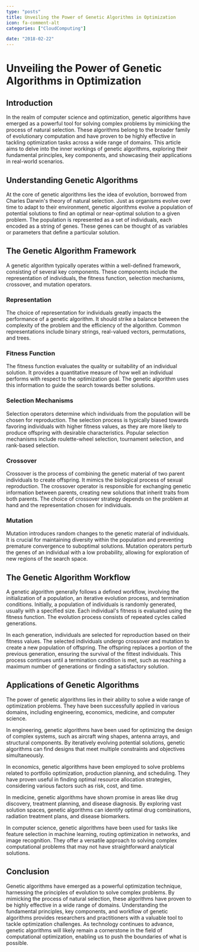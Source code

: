 ```yaml
---
type: "posts"
title: Unveiling the Power of Genetic Algorithms in Optimization
icon: fa-comment-alt
categories: ["CloudComputing"]

date: "2018-02-22"
---
```




# Unveiling the Power of Genetic Algorithms in Optimization

## Introduction

In the realm of computer science and optimization, genetic algorithms have emerged as a powerful tool for solving complex problems by mimicking the process of natural selection. These algorithms belong to the broader family of evolutionary computation and have proven to be highly effective in tackling optimization tasks across a wide range of domains. This article aims to delve into the inner workings of genetic algorithms, exploring their fundamental principles, key components, and showcasing their applications in real-world scenarios.

## Understanding Genetic Algorithms

At the core of genetic algorithms lies the idea of evolution, borrowed from Charles Darwin's theory of natural selection. Just as organisms evolve over time to adapt to their environment, genetic algorithms evolve a population of potential solutions to find an optimal or near-optimal solution to a given problem. The population is represented as a set of individuals, each encoded as a string of genes. These genes can be thought of as variables or parameters that define a particular solution.

## The Genetic Algorithm Framework

A genetic algorithm typically operates within a well-defined framework, consisting of several key components. These components include the representation of individuals, the fitness function, selection mechanisms, crossover, and mutation operators.

### Representation

The choice of representation for individuals greatly impacts the performance of a genetic algorithm. It should strike a balance between the complexity of the problem and the efficiency of the algorithm. Common representations include binary strings, real-valued vectors, permutations, and trees.

### Fitness Function

The fitness function evaluates the quality or suitability of an individual solution. It provides a quantitative measure of how well an individual performs with respect to the optimization goal. The genetic algorithm uses this information to guide the search towards better solutions.

### Selection Mechanisms

Selection operators determine which individuals from the population will be chosen for reproduction. The selection process is typically biased towards favoring individuals with higher fitness values, as they are more likely to produce offspring with desirable characteristics. Popular selection mechanisms include roulette-wheel selection, tournament selection, and rank-based selection.

### Crossover

Crossover is the process of combining the genetic material of two parent individuals to create offspring. It mimics the biological process of sexual reproduction. The crossover operator is responsible for exchanging genetic information between parents, creating new solutions that inherit traits from both parents. The choice of crossover strategy depends on the problem at hand and the representation chosen for individuals.

### Mutation

Mutation introduces random changes to the genetic material of individuals. It is crucial for maintaining diversity within the population and preventing premature convergence to suboptimal solutions. Mutation operators perturb the genes of an individual with a low probability, allowing for exploration of new regions of the search space.

## The Genetic Algorithm Workflow

A genetic algorithm generally follows a defined workflow, involving the initialization of a population, an iterative evolution process, and termination conditions. Initially, a population of individuals is randomly generated, usually with a specified size. Each individual's fitness is evaluated using the fitness function. The evolution process consists of repeated cycles called generations.

In each generation, individuals are selected for reproduction based on their fitness values. The selected individuals undergo crossover and mutation to create a new population of offspring. The offspring replaces a portion of the previous generation, ensuring the survival of the fittest individuals. This process continues until a termination condition is met, such as reaching a maximum number of generations or finding a satisfactory solution.

## Applications of Genetic Algorithms

The power of genetic algorithms lies in their ability to solve a wide range of optimization problems. They have been successfully applied in various domains, including engineering, economics, medicine, and computer science.

In engineering, genetic algorithms have been used for optimizing the design of complex systems, such as aircraft wing shapes, antenna arrays, and structural components. By iteratively evolving potential solutions, genetic algorithms can find designs that meet multiple constraints and objectives simultaneously.

In economics, genetic algorithms have been employed to solve problems related to portfolio optimization, production planning, and scheduling. They have proven useful in finding optimal resource allocation strategies, considering various factors such as risk, cost, and time.

In medicine, genetic algorithms have shown promise in areas like drug discovery, treatment planning, and disease diagnosis. By exploring vast solution spaces, genetic algorithms can identify optimal drug combinations, radiation treatment plans, and disease biomarkers.

In computer science, genetic algorithms have been used for tasks like feature selection in machine learning, routing optimization in networks, and image recognition. They offer a versatile approach to solving complex computational problems that may not have straightforward analytical solutions.

## Conclusion

Genetic algorithms have emerged as a powerful optimization technique, harnessing the principles of evolution to solve complex problems. By mimicking the process of natural selection, these algorithms have proven to be highly effective in a wide range of domains. Understanding the fundamental principles, key components, and workflow of genetic algorithms provides researchers and practitioners with a valuable tool to tackle optimization challenges. As technology continues to advance, genetic algorithms will likely remain a cornerstone in the field of computational optimization, enabling us to push the boundaries of what is possible.